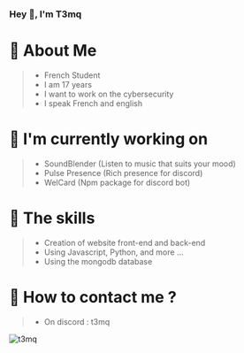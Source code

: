 ### Hey 👋, I'm T3mq

# 🦜 About Me
> - French Student
> - I am 17 years
> - I want to work on the cybersecurity
> - I speak French and english

# 🔧 I'm currently working on
> - SoundBlender (Listen to music that suits your mood)
> - Pulse Presence (Rich presence for discord)
> - WelCard (Npm package for discord bot)


# 🔨 The skills 
> - Creation of website front-end and back-end
> - Using Javascript, Python, and more ...
> - Using the mongodb database


# 📁 How to contact me ?
> - On discord : t3mq

<p align="left"> <img src="https://komarev.com/ghpvc/?username=t3mq&label=Profile%20views&color=0e75b6&style=flat" alt="t3mq" />
